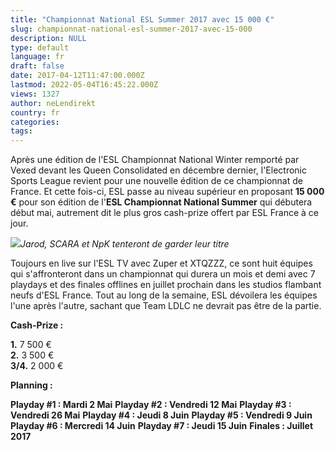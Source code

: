 ```yaml
---
title: "Championnat National ESL Summer 2017 avec 15 000 €"
slug: championnat-national-esl-summer-2017-avec-15-000
description: NULL
type: default
language: fr
draft: false
date: 2017-04-12T11:47:00.000Z
lastmod: 2022-05-04T16:45:22.000Z
views: 1327
author: neLendirekt
country: fr
categories:
tags:
---
```

Après une édition de l'ESL Championnat National Winter remporté par Vexed devant les Queen Consolidated en décembre dernier, l'Electronic Sports League revient pour une nouvelle édition de ce championnat de France. Et cette fois-ci, ESL passe au niveau supérieur en proposant **15 000 €** pour son édition de l'**ESL Championnat National Summer** qui débutera début mai, autrement dit le plus gros cash-prize offert par ESL France à ce jour.

![](/storage/images/58ee0c0713228_e7c1b4f332ee9c164cf76ba0090d0969jpg.jpg)_Jarod, SCARA et NpK tenteront de garder leur titre_

Toujours en live sur l'ESL TV avec Zuper et XTQZZZ, ce sont huit équipes qui s'affronteront dans un championnat qui durera un mois et demi avec 7 playdays et des finales offlines en juillet prochain dans les studios flambant neufs d'ESL France. Tout au long de la semaine, ESL dévoilera les équipes l'une après l'autre, sachant que Team LDLC ne devrait pas être de la partie.

**Cash-Prize :**

**1.** 7 500 €  
**2.** 3 500 €  
**3/4.** 2 000 €

**Planning :** 

**Playday #1 : Mardi 2 Mai** 
**Playday #2 : Vendredi 12 Mai** 
**Playday #3 : Vendredi 26 Mai** 
**Playday #4 : Jeudi 8 Juin** 
**Playday #5 : Vendredi 9 Juin** 
**Playday #6 : Mercredi 14 Juin** 
**Playday #7 : Jeudi 15 Juin** 
**Finales : Juillet 2017**
